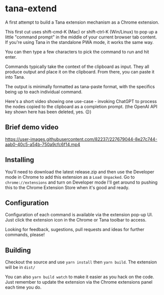 # tana-extend

A first attempt to build a Tana extension mechanism as a Chrome extension.

This first cut uses shift-cmd-K (Mac) or shift-ctrl-K (Win/Linux) to pop up a little
"command prompt" in the middle of your current browser tab content. If you're using 
Tana in the standalone PWA mode, it works the same way.

You can then type a few characters to pick the command to run and hit enter.

Commands typically take the context of the clipboard as input. They all produce
output and place it on the clipboard. From there, you can paste it into Tana.

The output is minimally formatted as tana-paste format, with the specifics
being up to each individual command.

Here's a short video showing one use-case - invoking ChatGPT to process the 
nodes copied to the clipboard as a completion prompt. (the OpenAI API key shown 
here has been deleted, yes. :wink:)

## Brief demo video
https://user-images.githubusercontent.com/82237/227679044-8e27c744-aab0-40c5-a54b-750a9cfc6f14.mp4

## Installing
You'll need to download the latest release.zip and then use the Developer mode in Chrome
to add this extension as a `Load Unpacked`. Go to `chrome://extensions` and turn on Developer mode
I'll get around to pushing this to the Chrome Extension Store when it's good and ready.

## Configuration
Configuration of each command is available via the extension pop-up UI. Just click
the extension icon in the Chrome or Tana toolbar to access.

Looking for feedback, sugestions, pull requests and ideas for further commands, please!

## Building
Checkout the source and use `yarn install` then `yarn build`. The extension will be in `dist/`

You can also `yarn build watch` to make it easier as you hack on the code. Just remember to update
the extension via the Chrome extensions panel each time you do. 
